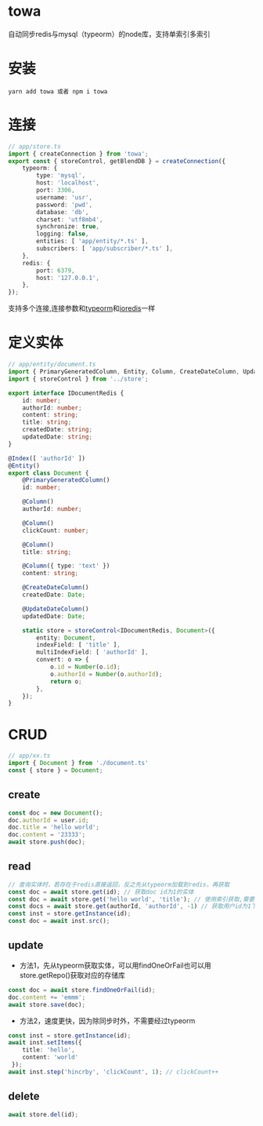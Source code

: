 # towa
自动同步redis与mysql（typeorm）的node库，支持单索引多索引
# 安装
```
yarn add towa 或者 npm i towa
```
# 连接
```typescript
// app/store.ts
import { createConnection } from 'towa';
export const { storeControl, getBlendDB } = createConnection({
    typeorm: {
        type: 'mysql',
        host: 'localhost',
        port: 3306,
        username: 'usr',
        password: 'pwd',
        database: 'db',
        charset: 'utf8mb4',
        synchronize: true,
        logging: false,
        entities: [ 'app/entity/*.ts' ],
        subscribers: [ 'app/subscriber/*.ts' ],
    },
    redis: {
        port: 6379, 
        host: '127.0.0.1', 
    },
});
```
支持多个连接,连接参数和[typeorm](https://github.com/typeorm/typeorm/blob/master/docs/zh_CN/connection-options.md)和[ioredis](https://github.com/luin/ioredis)一样
# 定义实体
```typescript
// app/entity/document.ts
import { PrimaryGeneratedColumn, Entity, Column, CreateDateColumn, UpdateDateColumn, Index } from 'typeorm';
import { storeControl } from '../store';

export interface IDocumentRedis {
    id: number;
    authorId: number;
    content: string;
    title: string;
    createdDate: string;
    updatedDate: string;
}

@Index([ 'authorId' ])
@Entity()
export class Document {
    @PrimaryGeneratedColumn()
    id: number;

    @Column()
    authorId: number;

    @Column()
    clickCount: number;

    @Column()
    title: string;

    @Column({ type: 'text' })
    content: string;

    @CreateDateColumn()
    createdDate: Date;

    @UpdateDateColumn()
    updatedDate: Date;

    static store = storeControl<IDocumentRedis, Document>({
        entity: Document,
        indexField: [ 'title' ],
        multiIndexField: [ 'authorId' ],
        convert: o => {
            o.id = Number(o.id);
            o.authorId = Number(o.authorId);
            return o;
        },
    });
}

```
# CRUD
```ts
// app/xx.ts
import { Document } from './document.ts'
const { store } = Document;
```
## create
```ts
const doc = new Document();
doc.authorId = user.id;
doc.title = 'hello world';
doc.content = '23333';
await store.push(doc);
```
## read
```ts
// 查询实体时，若存在于redis直接返回，反之先从typeorm加载到redis，再获取
const doc = await store.get(id); // 获取doc id为1的实体
const doc = await store.get('hello world', 'title'); // 使用索引获取,需要指定indexFiled
const docs = await store.get(authorId, 'authorId', -1) // 获取用户id为1下的所有doc
const inst = store.getInstance(id);
const doc = await inst.src();
```
## update
* 方法1，先从typeorm获取实体，可以用findOneOrFail也可以用store.getRepo()获取对应的存储库
```ts
const doc = await store.findOneOrFail(id);
doc.content += 'emmm';
await store.save(doc);
```
* 方法2，速度更快，因为除同步时外，不需要经过typeorm
```ts
const inst = store.getInstance(id);
await inst.setItems({   
    title: 'hello',
    content: 'world'
 });
await inst.step('hincrby', 'clickCount', 1); // clickCount++
```
## delete 
```ts 
await store.del(id);
```